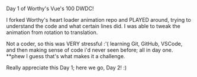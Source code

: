 Day 1 of Worthy's Vue's 100 DWDC!

I forked Worthy's heart loader animation repo and PLAYED around, trying to understand the code and what certain lines did.
I was able to tweak the animation from rotation to translation.

Not a coder, so this was VERY stressful :'(  learning Git, GitHub, VSCode, and then making sense of code i'd never seen before; all in day one. **phew
I guess that's what makes it a challenge.

Really appreciate this Day 1; here we go, Day 2! :)
